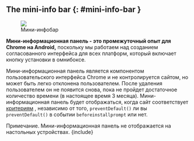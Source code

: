 ## The mini-info bar {: #mini-info-bar }

<figure class="attempt-right"><img class="screenshot" src="/web/updates/images/2018/06/a2hs-infobar-cropped.png"><figcaption> Мини-инфобар </figcaption></figure>

**Мини-информационная панель - это промежуточный опыт для Chrome на Android,** поскольку мы работаем над созданием согласованного интерфейса для всех платформ, который включает кнопку установки в омнибоксе.

Мини-информационная панель является компонентом пользовательского интерфейса Chrome и не контролируется сайтом, но может быть легко отклонена пользователем. После удаления пользователем он не появится снова, пока не пройдет достаточное количество времени (в настоящее время 3 месяца). Мини-информационная панель будет отображаться, когда сайт соответствует [критериям](#criteria) , независимо от того, `preventDefault()` ли вы `preventDefault()` в событии `beforeinstallprompt` или нет.

Примечание. Мини-информационная панель не отображается на настольных устройствах.  {include}
